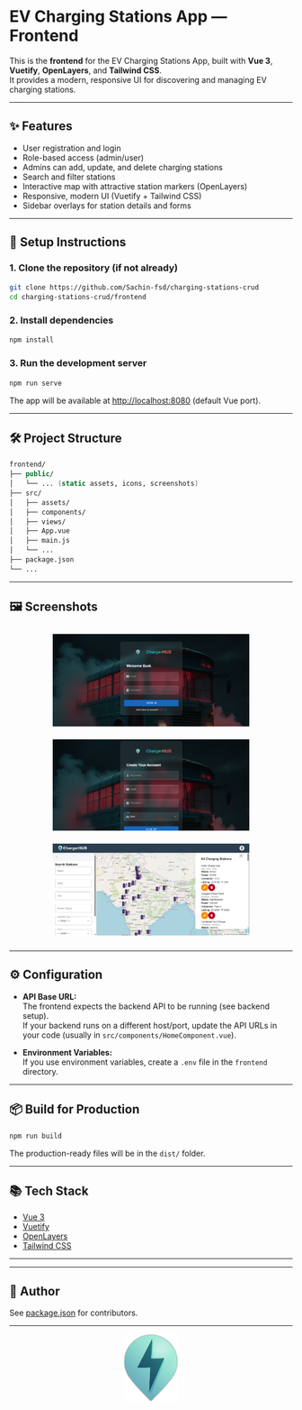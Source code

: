 # EV Charging Stations App — Frontend

This is the **frontend** for the EV Charging Stations App, built with **Vue 3**, **Vuetify**, **OpenLayers**, and **Tailwind CSS**.  
It provides a modern, responsive UI for discovering and managing EV charging stations.

---

## ✨ Features

- User registration and login
- Role-based access (admin/user)
- Admins can add, update, and delete charging stations
- Search and filter stations
- Interactive map with attractive station markers (OpenLayers)
- Responsive, modern UI (Vuetify + Tailwind CSS)
- Sidebar overlays for station details and forms

---

## 🚀 Setup Instructions

### 1. Clone the repository (if not already)

```sh
git clone https://github.com/Sachin-fsd/charging-stations-crud
cd charging-stations-crud/frontend
```

### 2. Install dependencies

```sh
npm install
```

### 3. Run the development server

```sh
npm run serve
```

The app will be available at [http://localhost:8080](http://localhost:8080) (default Vue port).

---

## 🛠️ Project Structure

```fs
frontend/
├── public/
│   └── ... (static assets, icons, screenshots)
├── src/
│   ├── assets/
│   ├── components/
│   ├── views/
│   ├── App.vue
│   ├── main.js
│   └── ...
├── package.json
└── ...
```

---

## 🖼️ Screenshots

<p align="center">
  <img src="public/screenshots/login.png" alt="Login Page" width="350" style="margin: 10px;">
  <img src="public/screenshots/signup.png" alt="Admin Panel" width="350" style="margin: 10px;">
  <img src="public/screenshots/map.png" alt="Map View" width="350" style="margin: 10px;">
</p>

<!-- *_(Add your own screenshots in `public/screenshots/`)_* -->

---

## ⚙️ Configuration

- **API Base URL:**  
  The frontend expects the backend API to be running (see backend setup).  
  If your backend runs on a different host/port, update the API URLs in your code (usually in `src/components/HomeComponent.vue`).

- **Environment Variables:**  
  If you use environment variables, create a `.env` file in the `frontend` directory.

---

## 📦 Build for Production

```sh
npm run build
```

The production-ready files will be in the `dist/` folder.

---

## 📚 Tech Stack

- [Vue 3](https://vuejs.org/)
- [Vuetify](https://vuetifyjs.com/)
- [OpenLayers](https://openlayers.org/)
- [Tailwind CSS](https://tailwindcss.com/)

---
<!-- 
## 📝 License

MIT (or your chosen license) -->

---

## 👤 Author

See [package.json](./package.json) for contributors.

---

<p align="center">
  <img src="https://github.com/Sachin-fsd/all-images/blob/main/icon.png?raw=true" alt="EV Charging Station" width="96" />
</p>

